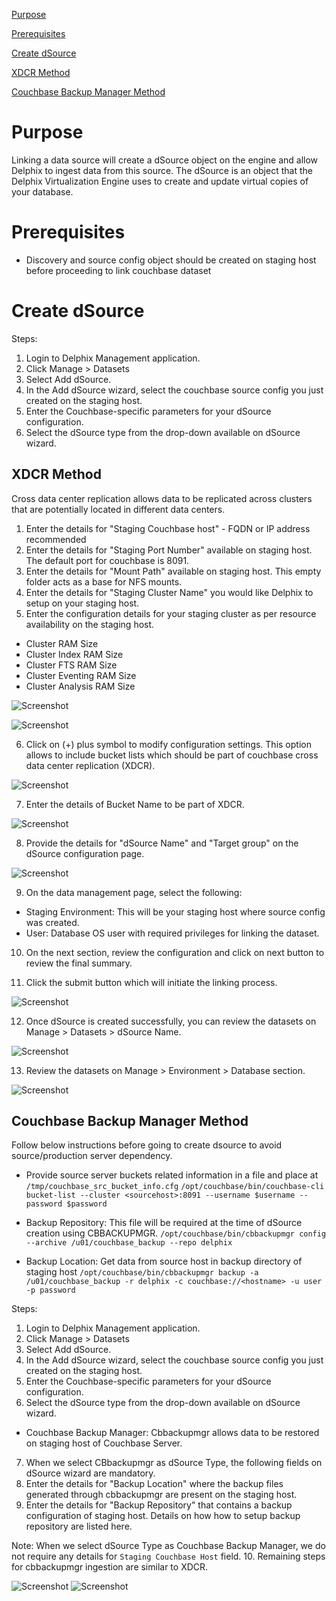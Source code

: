 

[Purpose](#purpose)

[Prerequisites](#prerequisites)

[Create dSource](#create-dsource)

[XDCR Method](#xdcr-method)

[Couchbase Backup Manager Method](#couchbase-backup-manager-method)


Purpose
=======
Linking a data source will create a dSource object on the engine and allow Delphix to ingest data from this source. The dSource is an object that the Delphix Virtualization Engine uses to create and update virtual copies of your database. 



Prerequisites
=============

-   Discovery and source config object should be created on staging host before proceeding to link couchbase dataset 


Create dSource
==============

Steps:

1. Login to Delphix Management application.
2. Click Manage >  Datasets
3. Select Add dSource.
4. In the Add dSource wizard, select the couchbase source config you just created on the staging host.
5. Enter the Couchbase-specific parameters for your dSource configuration.
6. Select the dSource type from the drop-down available on dSource wizard.

 XDCR Method
-----------
Cross data center replication allows data to be replicated across clusters that are potentially located in different data centers.


1. Enter the details for "Staging Couchbase host" - FQDN or IP address recommended
2. Enter the details for "Staging Port Number" available on staging host. The default port for couchbase is 8091.
3. Enter the details for "Mount Path" available on staging host. This empty folder acts as a base for NFS mounts.
4. Enter the details for "Staging Cluster Name" you would like Delphix to setup on your staging host.
5. Enter the configuration details for your staging cluster as per resource availability on the staging host.
- Cluster RAM Size
- Cluster Index RAM Size
- Cluster FTS RAM Size
- Cluster Eventing RAM Size
- Cluster Analysis RAM Size

![Screenshot](/image/image12.png)

![Screenshot](/image/image13.png)

6. Click on (+) plus symbol to modify configuration settings. This option allows to include bucket lists which should be part of couchbase cross data center replication (XDCR).

![Screenshot](/image/image14.png)

7. Enter the details of Bucket Name to be part of XDCR.

![Screenshot](/image/image15.png)

8. Provide the details for "dSource Name" and "Target group" on the dSource configuration page.

![Screenshot](/image/image16.png)


9. On the data management page, select the following:
- Staging Environment: This will be your staging host where source config was created.
- User: Database OS user with required privileges for linking the dataset.

10. On the next section, review the configuration and click on next button to review the final summary.

11. Click the submit button which will initiate the linking process.


![Screenshot](/image/image17.png)

12. Once dSource is created successfully, you can review the datasets on Manage > Datasets > dSource Name.

![Screenshot](/image/image19.png)

13. Review the datasets on Manage > Environment > Database section.

![Screenshot](/image/image18.png)


Couchbase Backup Manager Method 
-------------------------------
Follow below instructions before going to create dsource to avoid source/production server dependency.
- Provide source server buckets related information in a file and place at `/tmp/couchbase_src_bucket_info.cfg`
  `/opt/couchbase/bin/couchbase-cli bucket-list --cluster <sourcehost>:8091 --username $username --password $password`

- Backup Repository: This file will be required at the time of dSource creation using CBBACKUPMGR.
  `/opt/couchbase/bin/cbbackupmgr config --archive /u01/couchbase_backup --repo delphix`

- Backup Location: Get data from source host in backup directory of staging host
`/opt/couchbase/bin/cbbackupmgr backup -a /u01/couchbase_backup -r delphix -c couchbase://<hostname> -u user -p password`

Steps:

1. Login to Delphix Management application.
2. Click Manage >  Datasets
3. Select Add dSource.
4. In the Add dSource wizard, select the couchbase source config you just created on the staging host.
5. Enter the Couchbase-specific parameters for your dSource configuration.
6. Select the dSource type from the drop-down available on dSource wizard.
- Couchbase Backup Manager: Cbbackupmgr allows data to be restored on staging host of Couchbase Server.
7. When we select CBbackupmgr as dSource Type, the following fields on dSource wizard are mandatory.
8. Enter the details for "Backup Location" where the backup files generated through cbbackupmgr are present on the staging host.
9. Enter the details for "Backup Repository" that contains a backup configuration of staging host. Details on how how to setup backup repository are listed here.

Note: When we select dSource Type as Couchbase Backup Manager, we do not require any details for `Staging Couchbase Host` field.
10. Remaining steps for cbbackupmgr ingestion are similar to XDCR.


![Screenshot](/image/image22.png)
![Screenshot](/image/image23.png)



